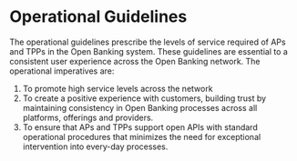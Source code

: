 # Operational Guidelines

The operational guidelines prescribe the levels of service required of APs and TPPs in the Open Banking system. These guidelines are essential to a consistent user experience across the Open Banking network. The operational imperatives are:

1. To promote high service levels across the network
2. To create a positive experience with customers, building trust by maintaining consistency in Open Banking processes across all platforms, offerings and providers.
3. To ensure that APs and TPPs support open APIs with standard operational procedures that minimizes the need for exceptional intervention into every-day processes.
